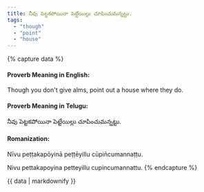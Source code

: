 ```yaml
---
title: నీవు పెట్టకపోయినా పెట్టేయిల్లు చూపించుమన్నట్టు.
tags:
  - "though"
  - "point"
  - "house"
---
```


{% capture data %}
#### Proverb Meaning in English:
Though you don't give alms, point out a house where they do.

#### Proverb Meaning in Telugu:
నీవు పెట్టకపోయినా పెట్టేయిల్లు చూపించుమన్నట్టు.

#### Romanization:
Nīvu peṭṭakapōyinā peṭṭēyillu cūpin̄cumannaṭṭu.

Nivu pettakapoyina petteyillu cupincumannattu.
{% endcapture %}

{{ data | markdownify }}

